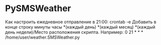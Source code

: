 PySMSWeather
============

Как настроить ежедневное отправление в 21:00:
crontab -e
Добавить в конце строку
минуты часы *(каждый день) *(каждый месяц) *(каждый день недели)/Место расположения скрипта. Например:
0 21 * * * /home/user/weather.SMSWeather.py
